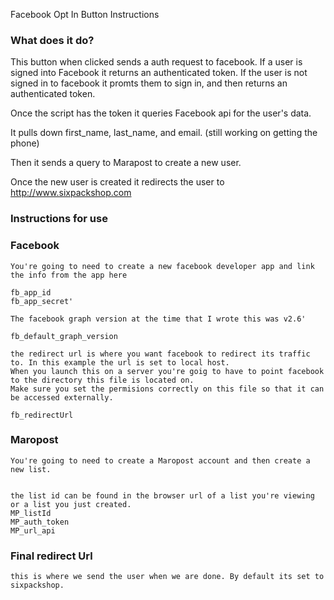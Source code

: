 Facebook Opt In Button Instructions

### What does it do? 

This button when clicked sends a auth request to facebook. If a user is signed into Facebook it returns an authenticated token. 
If the user is not signed in to facebook it promts them to sign in, and then returns an authenticated token. 

Once the script has the token it queries Facebook api for the user's data. 

It pulls down first_name, last_name, and email. (still working on getting the phone)

Then it sends a query to Marapost to create a new user. 

Once the new user is created it redirects the user to http://www.sixpackshop.com


###  Instructions for use

###  Facebook 
	You're going to need to create a new facebook developer app and link the info from the app here

	fb_app_id 
	fb_app_secret'

	The facebook graph version at the time that I wrote this was v2.6'

	fb_default_graph_version

	the redirect url is where you want facebook to redirect its traffic to. In this example the url is set to local host. 
	When you launch this on a server you're goig to have to point facebook to the directory this file is located on. 
	Make sure you set the permisions correctly on this file so that it can be accessed externally. 

	fb_redirectUrl  


###  Maropost

	You're going to need to create a Maropost account and then create a new list. 


	the list id can be found in the browser url of a list you're viewing or a list you just created.
	MP_listId
	MP_auth_token
	MP_url_api




###  Final redirect Url 
	this is where we send the user when we are done. By default its set to sixpackshop.
